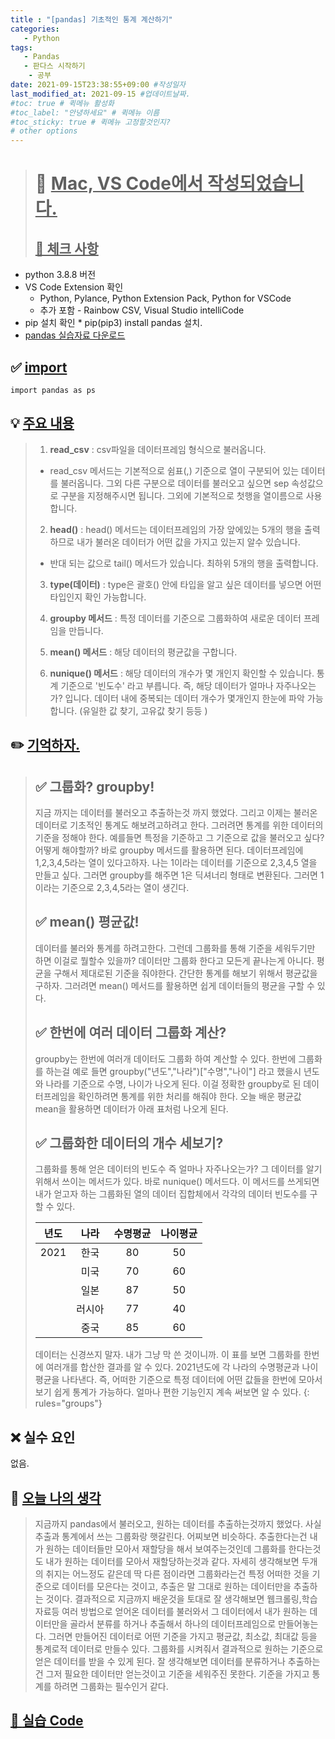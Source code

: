 ```yaml
---
title : "[pandas] 기초적인 통계 계산하기"
categories:
   - Python
tags:
   - Pandas
   - 판다스 시작하기
   	- 공부
date: 2021-09-15T23:38:55+09:00 #작성일자
last_modified_at: 2021-09-15 #업데이트날짜.
#toc: true # 퀵메뉴 활성화
#toc_label: "안녕하세요" # 퀵메뉴 이름
#toc_sticky: true # 퀵메뉴 고정할것인지?
# other options
---
```


 > # 📜 <u>Mac, VS Code에서 작성되었습니다.</u> 
 > ## <u>📌 체크 사항</u> 
 * python 3.8.8 버전
 *  VS Code Extension 확인
	* Python, Pylance, Python Extension Pack, Python for VSCode
 	* 추가 포함 - Rainbow CSV, Visual Studio intelliCode
 *   pip 설치 확인
 	* pip(pip3) install pandas 설치. 
 * [pandas 실습자료 다운로드](https://github.com/easysIT/doit_pandas)
 
 
## ✅ <u>import</u>
	import pandas as ps

## 💡 <u>주요 내용</u> 
> 1. **read_csv** : csv파일을 데이터프레임 형식으로 불러옵니다.
>  * read_csv 메서드는 기본적으로 쉼표(,) 기준으로 열이 구분되어 있는 데이터를 불러옵니다.
> 그외 다른 구분으로 데이터를 불러오고 싶으면 sep 속성값으로 구분을 지정해주시면 됩니다.
> 그외에 기본적으로 첫행을 열이름으로 사용합니다.
> 2. **head()** : head() 메서드는 데이터프레임의 가장 앞에있는 5개의 행을 출력하므로 내가 불러온 데이터가 어떤 값을 가지고 있는지 알수 있습니다.
> 	* 반대 되는 값으로 tail() 메서드가 있습니다. 최하위 5개의 행을 출력합니다.
> 3. **type(데이터)** : type은 괄호() 안에 타입을 알고 싶은 데이터를 넣으면 어떤 타입인지 확인 가능합니다.
> 4. **groupby 메서드** : 특정 데이터를 기준으로 그룹화하여 새로운 데이터 프레임을 만듭니다. 
>   
> 5. **mean() 메서드** : 해당 데이터의 평균값을 구합니다.
>   
> 6. **nunique() 메서드** : 해당 데이터의 개수가 몇 개인지 확인할 수 있습니다. 통계 기준으로 '빈도수' 라고 부릅니다. 즉, 해당 데이터가 얼마나 자주나오는가? 입니다. 데이터 내에 중복되는 데이터 개수가 몇개인지 한눈에 파악 가능합니다. (유일한 값 찾기, 고유값 찾기 등등 )

## ✏️ <u>기억하자. </u>
> ## ✅ 그룹화? groupby!
> 지금 까지는 데이터를 불러오고 추출하는것 까지 했었다. 그리고 이제는 불러온 데이터로 기초적인 통계도 해보려고하려고 한다. 그러려면 통계를 위한 데이터의 기준을 정해야 한다.
> 예를들면 특정을 기준하고 그 기준으로 값을 불러오고 싶다? 어떻게 해야할까?
> 바로 groupby 메서드를 활용하면 된다.
> 데이터프레임에 1,2,3,4,5라는 열이 있다고하자.
> 나는 1이라는 데이터를 기준으로 2,3,4,5 열을 만들고 싶다. 그러면 groupby를 해주면 1은 딕셔너리 형태로 변환된다.
> 그러면 1이라는 기준으로 2,3,4,5라는 열이 생긴다.
> 
> ## ✅ mean() 평균값!
> 데이터를 불러와 통계를 하려고한다. 그런데 그룹화를 통해 기준을 세워두기만 하면 이걸로 뭘할수 있을까? 데이터만 그룹화 한다고 모든게 끝나는게 아니다. 평균을 구해서 제대로된 기준을 줘야한다.  간단한 통계를 해보기 위해서 평균값을 구하자. 그러려면 mean() 메서드를 활용하면 쉽게 데이터들의 평균을 구할 수 있다.
> 
> ## ✅ 한번에 여러 데이터 그룹화 계산?
> groupby는 한번에 여러개 데이터도 그룹화 하여 계산할 수 있다.
> 한번에 그룹화를 하는걸 예로 들면 groupby("년도","나라")["수명","나이"] 라고 했을시
> 년도와 나라를 기준으로 수명, 나이가 나오게 된다. 이걸 정확한 groupby로 된 데이터프레임을 확인하려면 통계를 위한 처리를 해줘야 한다. 오늘 배운 평균값 mean을 활용하면 데이터가 아래 표처럼 나오게 된다.
>
> ## ✅ 그룹화한 데이터의 개수 세보기?
> 그룹화를 통해 얻은 데이터의 빈도수 즉 얼마나 자주나오는가? 그 데이터를 알기 위해서 쓰이는 메서드가 있다. 바로 nunique() 메서드다. 이 메서드를 쓰게되면 내가 얻고자 하는 그룹화된 열의 데이터 집합체에서 각각의 데이터 빈도수를 구할 수 있다.
> 
>| 년도 | 나라 | 수명평균 | 나이평균
> |:---:|:---:|:---:|:---:| 
> | 2021 | 한국  | 80 | 50
> |  | 미국  | 70 | 60
> |  | 일본  | 87 | 50
> |  | 러시아  | 77 | 40
> |  | 중국 | 85 | 60
> 
> 데이터는 신경쓰지 말자. 내가 그냥 막 쓴 것이니까.
> 이 표를 보면 그룹화를 한번에 여러개를 합산한 결과를 알 수 있다.
> 2021년도에 각 나라의 수명평균과 나이평균을 나타낸다. 즉, 어떠한 기준으로 특정 데이터에 어떤 값들을 한번에 모아서 보기 쉽게 통계가 가능하다. 얼마나 편한 기능인지 계속 써보면 알 수 있다.
>{: rules="groups"}

## ❌ 실수 요인
없음.

## 💭 <u>오늘 나의 생각</u>
> 지금까지 pandas에서 불러오고, 원하는 데이터를 추출하는것까지 했었다. 
> 사실 추출과 통계에서 쓰는 그룹화랑 햇갈린다. 어찌보면 비슷하다.
> 추출한다는건 내가 원하는 데이터들만 모아서 재할당을 해서 보여주는것인데
> 그룹화를 한다는것도 내가 원하는 데이터를 모아서 재할당하는것과 같다.
> 자세히 생각해보면 두개의 취지는 어느정도 같은데 딱 다른 점이라면 그룹화라는건 특정 어떠한 것을 기준으로 데이터를
> 모은다는 것이고, 추출은 말 그대로 원하는 데이터만을 추출하는 것이다. 
> 결과적으로 지금까지 배운것을 토대로 잘 생각해보면 웹크롤링,학습자료등 여러 방법으로 얻어온 데이터를 불러와서 그 데이터에서 내가 원하는 데이터만을 골라서 분류를 하거나 추출해서 하나의 데이터프레임으로 만들어놓는다. 그러면 만들어진 데이터로 어떤 기준을 가지고 평균값, 최소값, 최대값 등을 통계로적 데이터로 만들수 있다. 그룹화를 시켜줘서 결과적으로 원하는 기준으로 얻은 데이터를 받을 수 있게 된다. 잘 생각해보면 데이터를 분류하거나 추출하는건 그저 필요한 데이터만 얻는것이고 기준을 세워주진 못한다. 기준을 가지고 통계를 하려면 그룹화는 필수인거 같다.

## <u>📖 <u>실습 Code</u>
<script src="https://gist.github.com/Cononi/1f13ee79bc054129f5427132c680cf55.js"></script>